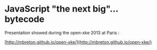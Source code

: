 JavaScript "the next big"... bytecode
============

Presentation showed during the open-xke 2013 at Paris :

[http://mbreton.github.io/open-xke/](http://mbreton.github.io/open-xke/)